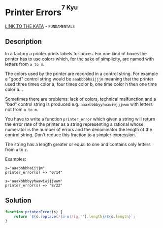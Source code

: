 # Printer Errors<sup><sup>7 Kyu</sup></sup>
[LINK TO THE KATA](https://www.codewars.com/kata/56541980fa08ab47a0000040) - `FUNDAMENTALS`

## Description
In a factory a printer prints labels for boxes. For one kind of boxes the printer has to use colors which, for the sake of simplicity, are named with letters from `a to m`.

The colors used by the printer are recorded in a control string. For example a "good" control string would be `aaabbbbhaijjjm` meaning that the printer used three times color a, four times color b, one time color h then one time color a...

Sometimes there are problems: lack of colors, technical malfunction and a "bad" control string is produced e.g. `aaaxbbbbyyhwawiwjjjwwm` with letters not from `a to m`.

You have to write a function `printer_error` which given a string will return the error rate of the printer as a string representing a rational whose numerator is the number of errors and the denominator the length of the control string. Don't reduce this fraction to a simpler expression.

The string has a length greater or equal to one and contains only letters from `a` to `z`.

Examples:

```
s="aaabbbbhaijjjm"
printer_error(s) => "0/14"

s="aaaxbbbbyyhwawiwjjjwwm"
printer_error(s) => "8/22"
```

## Solution
```javascript
function printerError(s) {
    return `${s.replace(/[a-m]/ig,'').length}/${s.length}`;
}
```